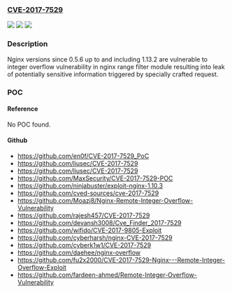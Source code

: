 ### [CVE-2017-7529](https://cve.mitre.org/cgi-bin/cvename.cgi?name=CVE-2017-7529)
![](https://img.shields.io/static/v1?label=Product&message=nginx&color=blue)
![](https://img.shields.io/static/v1?label=Version&message=n%2Fa&color=blue)
![](https://img.shields.io/static/v1?label=Vulnerability&message=CWE-190&color=brighgreen)

### Description

Nginx versions since 0.5.6 up to and including 1.13.2 are vulnerable to integer overflow vulnerability in nginx range filter module resulting into leak of potentially sensitive information triggered by specially crafted request.

### POC

#### Reference
No POC found.

#### Github
- https://github.com/en0f/CVE-2017-7529_PoC
- https://github.com/liusec/CVE-2017-7529
- https://github.com/liusec/CVE-2017-7529
- https://github.com/MaxSecurity/CVE-2017-7529-POC
- https://github.com/ninjabuster/exploit-nginx-1.10.3
- https://github.com/cved-sources/cve-2017-7529
- https://github.com/Moazj8/Nginx-Remote-Integer-Overflow-Vulnerability
- https://github.com/rajesh457/CVE-2017-7529
- https://github.com/devansh3008/Cve_Finder_2017-7529
- https://github.com/wifido/CVE-2017-9805-Exploit
- https://github.com/cyberharsh/nginx-CVE-2017-7529
- https://github.com/cyberk1w1/CVE-2017-7529
- https://github.com/daehee/nginx-overflow
- https://github.com/fu2x2000/CVE-2017-7529-Nginx---Remote-Integer-Overflow-Exploit
- https://github.com/fardeen-ahmed/Remote-Integer-Overflow-Vulnerability

